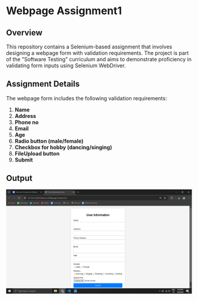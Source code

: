 # Webpage  Assignment1

## Overview

This repository contains a Selenium-based assignment that involves designing a webpage form with validation requirements. The project is part of the "Software Testing" curriculum and aims to demonstrate proficiency in validating form inputs using Selenium WebDriver.

## Assignment Details

The webpage form includes the following validation requirements:

1. **Name**
2. **Address**
3. **Phone no**
4. **Email**
5. **Age**
6. **Radio button (male/female)**
7. **Checkbox for hobby (dancing/singing)**
8. **FileUpload button**
9. **Submit**

## Output

![Validation Output](https://github.com/Adityapatel-dev/Software-testing-Lavatech/raw/main/Selenium/Assignment/Webpage1/Output.png)

